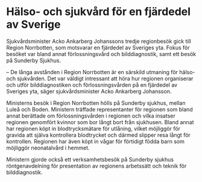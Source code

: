 # Hälso- och sjukvård för en fjärdedel av Sverige

Sjukvårdsminister Acko Ankarberg Johanssons tredje regionbesök gick till Region Norrbotten, som motsvarar en fjärdedel av Sveriges yta. Fokus för besöket var bland annat förlossningsvård och bilddiagnostik, samt ett besök på Sunderby Sjukhus.

– De långa avstånden i Region Norrbotten är en särskild utmaning för hälso- och sjukvården. Det var väldigt intressant att höra hur regionen organiserar och utför bilddiagnostiken och förlossningsvården på en fjärdedel av Sveriges yta, säger sjukvårdsminister Acko Ankarberg Johansson.

Ministerns besök i Region Norrbotten hölls på Sunderby sjukhus, mellan Luleå och Boden. Ministern träffade representanter för regionen som bland annat berättade om förlossningsvården i regionen och vilka insatser regionen genomfört kvinnor som bor långt bort från sjukhusen. Bland annat har regionen köpt in blodtrycksmätare för utlåning, vilket möjliggör för gravida att själva kontrollera blodtrycket och därmed slipper resa långt för kontrollen. Regionen har även köpt in vågar för förtidigt födda barn som möjliggör neonatalvård i hemmet.

Ministern gjorde också ett verksamhetsbesök på Sunderby sjukhus röntgenavdelning för presentation av regionens arbetssätt och teknik för bilddiagnostik.
